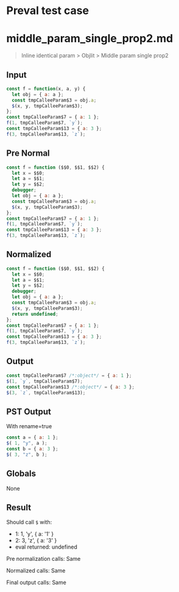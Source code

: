 # Preval test case

# middle_param_single_prop2.md

> Inline identical param > Objlit > Middle param single prop2
>
>

## Input

`````js filename=intro
const f = function(x, a, y) {
  let obj = { a: a };
  const tmpCalleeParam$3 = obj.a;
  $(x, y, tmpCalleeParam$3);
};
const tmpCalleeParam$7 = { a: 1 };
f(1, tmpCalleeParam$7, `y`);
const tmpCalleeParam$13 = { a: 3 };
f(3, tmpCalleeParam$13, `z`);
`````

## Pre Normal


`````js filename=intro
const f = function ($$0, $$1, $$2) {
  let x = $$0;
  let a = $$1;
  let y = $$2;
  debugger;
  let obj = { a: a };
  const tmpCalleeParam$3 = obj.a;
  $(x, y, tmpCalleeParam$3);
};
const tmpCalleeParam$7 = { a: 1 };
f(1, tmpCalleeParam$7, `y`);
const tmpCalleeParam$13 = { a: 3 };
f(3, tmpCalleeParam$13, `z`);
`````

## Normalized


`````js filename=intro
const f = function ($$0, $$1, $$2) {
  let x = $$0;
  let a = $$1;
  let y = $$2;
  debugger;
  let obj = { a: a };
  const tmpCalleeParam$3 = obj.a;
  $(x, y, tmpCalleeParam$3);
  return undefined;
};
const tmpCalleeParam$7 = { a: 1 };
f(1, tmpCalleeParam$7, `y`);
const tmpCalleeParam$13 = { a: 3 };
f(3, tmpCalleeParam$13, `z`);
`````

## Output


`````js filename=intro
const tmpCalleeParam$7 /*:object*/ = { a: 1 };
$(1, `y`, tmpCalleeParam$7);
const tmpCalleeParam$13 /*:object*/ = { a: 3 };
$(3, `z`, tmpCalleeParam$13);
`````

## PST Output

With rename=true

`````js filename=intro
const a = { a: 1 };
$( 1, "y", a );
const b = { a: 3 };
$( 3, "z", b );
`````

## Globals

None

## Result

Should call `$` with:
 - 1: 1, 'y', { a: '1' }
 - 2: 3, 'z', { a: '3' }
 - eval returned: undefined

Pre normalization calls: Same

Normalized calls: Same

Final output calls: Same
